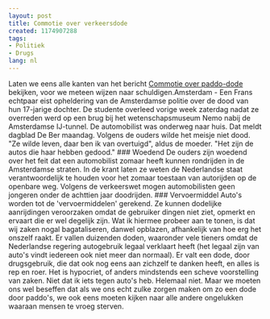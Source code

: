```yaml
---
layout: post
title: Commotie over verkeersdode
created: 1174907288
tags:
- Politiek
- Drugs
lang: nl
---
```

Laten we eens alle kanten van het bericht [Commotie over paddo-dode](http://www.nu.nl/news/1020544/12/Commotie_over_paddo-dode_(video).html) bekijken, voor we meteen wijzen naar schuldigen.Amsterdam - Een Frans echtpaar eist opheldering van de Amsterdamse politie over de dood van hun 17-jarige dochter. De studente overleed vorige week zaterdag nadat ze overreden werd op een brug bij het wetenschapsmuseum Nemo nabij de Amsterdamse IJ-tunnel. De automobilist was onderweg naar huis.  Dat meldt dagblad De Ber maandag.    Volgens de ouders wilde het meisje niet dood. "Ze wilde leven, daar ben ik van overtuigd", aldus de moeder. "Het zijn de autos die haar hebben gedood." ### Woedend
De ouders zijn woedend over het feit dat een automobilist zomaar heeft kunnen rondrijden in de Amsterdamse straten. In de krant laten ze weten de Nederlandse staat verantwoordelijk te houden voor het zomaar toestaan van autorijden op de openbare weg. Volgens de verkeerswet mogen automobilisten geen jongeren onder de achttien jaar doodrijden. ### Vervoermiddel
Auto's worden tot de 'vervoermiddelen' gerekend. Ze kunnen dodelijke aanrijdingen veroorzaken omdat de gebruiker dingen niet ziet, opmerkt en ervaart die er wel degelijk zijn. Wat ik hiermee probeer aan te tonen, is dat wij zaken nogal bagataliseren, danwel opblazen, afhankelijk van hoe erg het onszelf raakt. Er vallen duizenden doden, waaronder vele tieners omdat de Nederlandse regering autogebruik legaal verklaart heeft (het legaal zijn van auto's vindt iedereen ook niet meer dan normaal). Er valt een dode, door drugsgebruik, die dat ook nog eens aan zichzelf te danken heeft, en alles is rep en roer. Het is hypocriet, of anders mindstends een scheve voorstelling van zaken. Niet dat ik iets tegen auto's heb. Helemaal niet. Maar we moeten ons wel beseffen dat als we ons echt zulke zorgen maken om zo een dode door paddo's, we ook eens moeten kijken naar alle andere ongelukken waaraan mensen te vroeg sterven.
